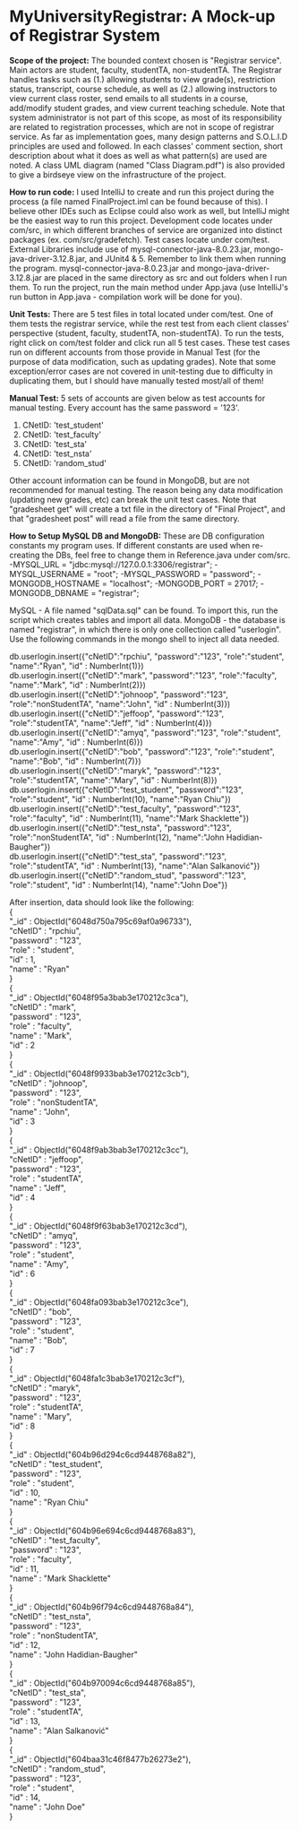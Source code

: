 # MyUniversityRegistrar: A Mock-up of Registrar System
**Scope of the project:**
The bounded context chosen is "Registrar service". Main actors are student, faculty, studentTA, non-studentTA. The Registrar handles tasks such as (1.) allowing students to view grade(s), restriction status, transcript, course schedule, as well as (2.) allowing instructors to view current class roster, send emails to all students in a course, add/modify student grades, and view current teaching schedule. Note that system administrator is not part of this scope, as most of its responsibility are related to registration processes, which are not in scope of registrar service. As far as implementation goes, many design patterns and S.O.L.I.D principles are used and followed. In each classes' comment section, short description about what it does as well as what pattern(s) are used are noted. A class UML diagram (named "Class Diagram.pdf") is also provided to give a birdseye view on the infrastructure of the project.


**How to run code:**
I used IntelliJ to create and run this project during the process (a file named FinalProject.iml can be found because of this). I believe other IDEs such as Eclipse could also work as well, but IntelliJ might be the easiest way to run this project.
Development code locates under com/src, in which different branches of service are organized into distinct packages (ex. com/src/gradefetch).
Test cases locate under com/test.
External Libraries include use of mysql-connector-java-8.0.23.jar, mongo-java-driver-3.12.8.jar, and JUnit4 & 5. Remember to link them when running the program. mysql-connector-java-8.0.23.jar and mongo-java-driver-3.12.8.jar are placed in the same directory as src and out folders when I run them.
To run the project, run the main method under App.java (use IntelliJ's run button in App.java - compilation work will be done for you).


**Unit Tests:**
There are 5 test files in total located under com/test. One of them tests the registrar service, while the rest test from each
client classes' perspective (student, faculty, studentTA, non-studentTA).
To run the tests, right click on com/test folder and click run all 5 test cases. These test cases run on different accounts from those provide in Manual Test (for the purpose of data modification, such as updating grades).
Note that some exception/error cases are not covered in unit-testing due to difficulty in duplicating them, but I should have manually tested most/all of them!


**Manual Test:**
5 sets of accounts are given below as test accounts for manual testing. Every account has the same password = '123'.
1. CNetID: 'test_student'
2. CNetID: 'test_faculty'
3. CNetID: 'test_sta'
4. CNetID: 'test_nsta'
5. CNetID: 'random_stud'  
  
Other account information can be found in MongoDB, but are not recommended for manual testing. The reason being any data modification (updating new grades, etc) can break the unit test cases.
Note that "gradesheet get" will create a txt file in the directory of "Final Project", and that "gradesheet post" will read a file from the same directory.


**How to Setup MySQL DB and MongoDB:**
These are DB configuration constants my program uses. If different constants are used when re-creating the DBs, feel free to change them in Reference.java under com/src.
-MYSQL_URL = "jdbc:mysql://127.0.0.1:3306/registrar";
-MYSQL_USERNAME = "root";
-MYSQL_PASSWORD = "password";
-MONGODB_HOSTNAME = "localhost";
-MONGODB_PORT = 27017;
-MONGODB_DBNAME = "registrar";

MySQL - A file named "sqlData.sql" can be found. To import this, run the script which creates tables and import all data.
MongoDB - the database is named "registrar", in which there is only one collection called "userlogin".
Use the following commands in the mongo shell to inject all data needed.

db.userlogin.insert({"cNetID":"rpchiu", "password":"123", "role":"student", "name":"Ryan", "id" : NumberInt(1)})  
db.userlogin.insert({"cNetID":"mark", "password":"123", "role":"faculty", "name":"Mark", "id" : NumberInt(2)})  
db.userlogin.insert({"cNetID":"johnoop", "password":"123", "role":"nonStudentTA", "name":"John", "id" : NumberInt(3)})  
db.userlogin.insert({"cNetID":"jeffoop", "password":"123", "role":"studentTA", "name":"Jeff", "id" : NumberInt(4)})  
db.userlogin.insert({"cNetID":"amyq", "password":"123", "role":"student", "name":"Amy", "id" : NumberInt(6)})  
db.userlogin.insert({"cNetID":"bob", "password":"123", "role":"student", "name":"Bob", "id" : NumberInt(7)})  
db.userlogin.insert({"cNetID":"maryk", "password":"123", "role":"studentTA", "name":"Mary", "id" : NumberInt(8)})  
db.userlogin.insert({"cNetID":"test_student", "password":"123", "role":"student", "id" : NumberInt(10), "name":"Ryan Chiu"})  
db.userlogin.insert({"cNetID":"test_faculty", "password":"123", "role":"faculty", "id" : NumberInt(11), "name":"Mark Shacklette"})  
db.userlogin.insert({"cNetID":"test_nsta", "password":"123", "role":"nonStudentTA", "id" : NumberInt(12), "name":"John Hadidian-Baugher"})  
db.userlogin.insert({"cNetID":"test_sta", "password":"123", "role":"studentTA", "id" : NumberInt(13), "name":"Alan Salkanović"})  
db.userlogin.insert({"cNetID":"random_stud", "password":"123", "role":"student", "id" : NumberInt(14), "name":"John Doe"})  

After insertion, data should look like the following:  
{  
	"_id" : ObjectId("6048d750a795c69af0a96733"),  
	"cNetID" : "rpchiu",  
	"password" : "123",  
	"role" : "student",  
	"id" : 1,  
	"name" : "Ryan"  
}  
{  
	"_id" : ObjectId("6048f95a3bab3e170212c3ca"),  
	"cNetID" : "mark",  
	"password" : "123",  
	"role" : "faculty",  
	"name" : "Mark",  
	"id" : 2  
}  
{  
	"_id" : ObjectId("6048f9933bab3e170212c3cb"),  
	"cNetID" : "johnoop",  
	"password" : "123",  
	"role" : "nonStudentTA",  
	"name" : "John",  
	"id" : 3  
}  
{  
	"_id" : ObjectId("6048f9ab3bab3e170212c3cc"),  
	"cNetID" : "jeffoop",  
	"password" : "123",  
	"role" : "studentTA",  
	"name" : "Jeff",  
	"id" : 4  
}  
{  
	"_id" : ObjectId("6048f9f63bab3e170212c3cd"),  
	"cNetID" : "amyq",  
	"password" : "123",  
	"role" : "student",  
	"name" : "Amy",  
	"id" : 6  
}  
{  
	"_id" : ObjectId("6048fa093bab3e170212c3ce"),  
	"cNetID" : "bob",  
	"password" : "123",  
	"role" : "student",  
	"name" : "Bob",  
	"id" : 7  
}  
{  
	"_id" : ObjectId("6048fa1c3bab3e170212c3cf"),  
	"cNetID" : "maryk",  
	"password" : "123",  
	"role" : "studentTA",  
	"name" : "Mary",  
	"id" : 8  
}  
{  
	"_id" : ObjectId("604b96d294c6cd9448768a82"),  
	"cNetID" : "test_student",  
	"password" : "123",  
	"role" : "student",   
	"id" : 10,   
	"name" : "Ryan Chiu"  
}  
{  
	"_id" : ObjectId("604b96e694c6cd9448768a83"),  
	"cNetID" : "test_faculty",  
	"password" : "123",  
	"role" : "faculty",  
	"id" : 11,  
	"name" : "Mark Shacklette"  
}  
{  
	"_id" : ObjectId("604b96f794c6cd9448768a84"),  
	"cNetID" : "test_nsta",  
	"password" : "123",  
	"role" : "nonStudentTA",  
	"id" : 12,  
	"name" : "John Hadidian-Baugher"  
}  
{  
	"_id" : ObjectId("604b970094c6cd9448768a85"),  
	"cNetID" : "test_sta",  
	"password" : "123",  
	"role" : "studentTA",  
	"id" : 13,  
	"name" : "Alan Salkanović"  
}  
{  
	"_id" : ObjectId("604baa31c46f8477b26273e2"),  
	"cNetID" : "random_stud",  
	"password" : "123",  
	"role" : "student",  
	"id" : 14,  
	"name" : "John Doe"  
}  
